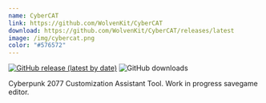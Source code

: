 ```yaml
---
name: CyberCAT
link: https://github.com/WolvenKit/CyberCAT
download: https://github.com/WolvenKit/CyberCAT/releases/latest
image: /img/cybercat.png
color: "#576572"
---
```

[![GitHub release (latest by date)](https://img.shields.io/github/v/release/WolvenKit/CyberCAT?include_prereleases)](https://github.com/WolvenKit/CyberCAT/releases)
![GitHub downloads](https://img.shields.io/github/downloads/yamashi/CyberEngineTweaks/total)

Cyberpunk 2077 Customization Assistant Tool. Work in progress savegame editor.
